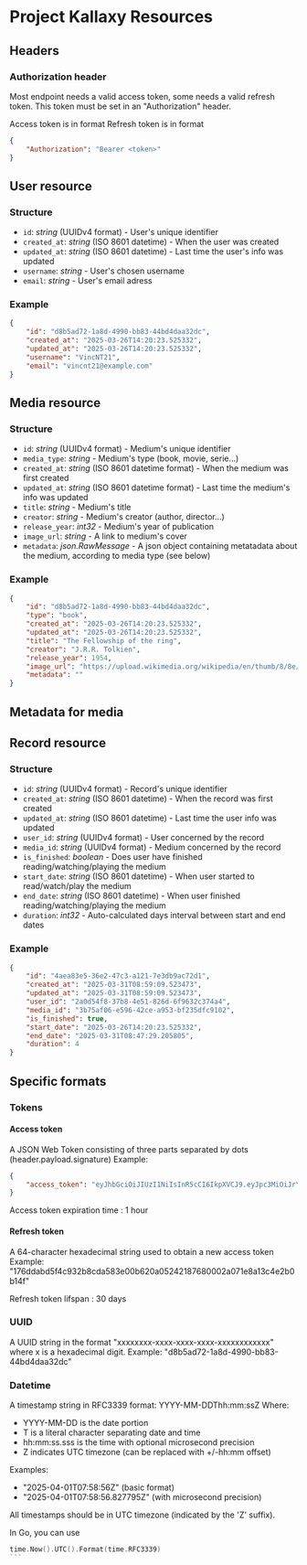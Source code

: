 # Project Kallaxy Resources <!-- omit from toc -->

## Headers

### Authorization header
Most endpoint needs a valid access token, some needs a valid refresh token.
This token must be set in an "Authorization" header.

Access token is in format 
Refresh token is in format 

```json
{
    "Authorization": "Bearer <token>"
}
```

## User resource

### Structure
- `id`:         *string* (UUIDv4 format) - User's unique identifier
- `created_at`: *string* (ISO 8601 datetime) - When the user was created
- `updated_at`: *string* (ISO 8601 datetime) - Last time the user's info was updated
- `username`:   *string* - User's chosen username
- `email`:      *string* - User's email adress
  
### Example
```json
{
    "id": "d8b5ad72-1a8d-4990-bb83-44bd4daa32dc",
    "created_at": "2025-03-26T14:20:23.525332",
    "updated_at": "2025-03-26T14:20:23.525332",
    "username": "VincNT21",
    "email": "vincnt21@example.com"
}
```

## Media resource

### Structure
- `id`:             *string* (UUIDv4 format) - Medium's unique identifier
- `media_type`:     *string* - Medium's type (book, movie, serie...)
- `created_at`:     *string* (ISO 8601 datetime format) - When the medium was first created
- `updated_at`:     *string* (ISO 8601 datetime format) - Last time the medium's info was updated
- `title`:          *string* - Medium's title
- `creator`:        *string* - Medium's creator (author, director...)
- `release_year`:   *int32* - Medium's year of publication
- `image_url`:      *string* - A link to medium's cover
- `metadata`:       *json.RawMessage* - A json object containing metatadata about the medium, according to media type (see below)

### Example
```json
{
    "id": "d8b5ad72-1a8d-4990-bb83-44bd4daa32dc",
    "type": "book",
    "created_at": "2025-03-26T14:20:23.525332",
    "updated_at": "2025-03-26T14:20:23.525332",
    "title": "The Fellowship of the ring",
    "creator": "J.R.R. Tolkien",
    "release_year": 1954,
    "image_url": "https://upload.wikimedia.org/wikipedia/en/thumb/8/8e/The_Fellowship_of_the_Ring_cover.gif/220px-The_Fellowship_of_the_Ring_cover.gif",
    "metadata": ""
}
```

## Metadata for media


## Record resource 

### Structure
- `id`:             *string* (UUIDv4 format) - Record's unique identifier
- `created_at`:     *string* (ISO 8601 datetime) - When the record was first created
- `updated_at`:     *string* (ISO 8601 datetime) - Last time the user info was updated
- `user_id`:        *string* (UUIDv4 format) - User concerned by the record
- `media_id`:       *string* (UUIDv4 format) - Medium concerned by the record
- `is_finished`:    *boolean* - Does user have finished reading/watching/playing the medium
- `start_date`:     *string* (ISO 8601 datetime) - When user started to read/watch/play the medium
- `end_date`:       *string* (ISO 8601 datetime) - When user finished reading/watching/playing the medium
- `duration`:       *int32* - Auto-calculated days interval between start and end dates

### Example
```json
{
    "id": "4aea83e5-36e2-47c3-a121-7e3db9ac72d1",
    "created_at": "2025-03-31T08:59:09.523473",
    "updated_at": "2025-03-31T08:59:09.523473",
    "user_id": "2a0d54f8-37b8-4e51-826d-6f9632c374a4",
    "media_id": "3b75af06-e596-42ce-a953-bf235dfc9102",
    "is_finished": true,
    "start_date": "2025-03-26T14:20:23.525332",
    "end_date": "2025-03-31T08:47:29.205805",
    "duration": 4
}
```

## Specific formats
### Tokens
#### Access token
A JSON Web Token consisting of three parts separated by dots (header.payload.signature)
Example: 
```json
{
    "access_token": "eyJhbGciOiJIUzI1NiIsInR5cCI6IkpXVCJ9.eyJpc3MiOiJrYWxsYXh5Iiwic3ViIjoiODFjMWNiMGQtYmJkYi00ZmFhLWFlZGUtYmQzNzFhNGFiNzIyIiwiZXhwIjoxNzQzMDIxMTMyLCJpYXQiOjE3NDMwMTc1MzJ9.1PUE_93e6pXaLwjZiMIfr5DAcxTxE4jEIiRftQuJptI"
}

```

Access token expiration time : 1 hour

#### Refresh token
A 64-character hexadecimal string used to obtain a new access token
Example: "176ddabd5f4c932b8cda583e00b620a05242187680002a071e8a13c4e2b0b14f"

Refresh token lifspan : 30 days

### UUID
A UUID string in the format "xxxxxxxx-xxxx-xxxx-xxxx-xxxxxxxxxxxx" where x is a hexadecimal digit.
Example: "d8b5ad72-1a8d-4990-bb83-44bd4daa32dc"

### Datetime
A timestamp string in RFC3339 format: YYYY-MM-DDThh:mm:ssZ
Where:
- YYYY-MM-DD is the date portion
- T is a literal character separating date and time
- hh:mm:ss.sss is the time with optional microsecond precision
- Z indicates UTC timezone (can be replaced with +/-hh:mm offset)

Examples:
  - "2025-04-01T07:58:56Z" (basic format)
  - "2025-04-01T07:58:56.827795Z" (with microsecond precision)

All timestamps should be in UTC timezone (indicated by the 'Z' suffix).

In Go, you can use 
````go
time.Now().UTC().Format(time.RFC3339)
```